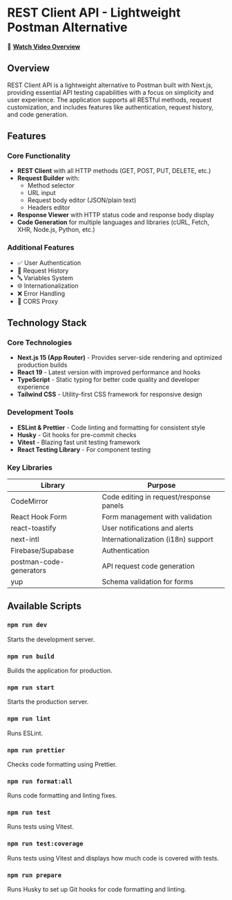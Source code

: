 # REST Client API - Lightweight Postman Alternative

🎥 **[Watch Video Overview](https://youtu.be/MpTxGgT-fQI)**

## Overview

REST Client API is a lightweight alternative to Postman built with Next.js, providing essential API testing capabilities with a focus on simplicity and user experience. The application supports all RESTful methods, request customization, and includes features like authentication, request history, and code generation.

## Features

### Core Functionality

- **REST Client** with all HTTP methods (GET, POST, PUT, DELETE, etc.)
- **Request Builder** with:
  - Method selector
  - URL input
  - Request body editor (JSON/plain text)
  - Headers editor
- **Response Viewer** with HTTP status code and response body display
- **Code Generation** for multiple languages and libraries (cURL, Fetch, XHR, Node.js, Python, etc.)

### Additional Features

- ✅ User Authentication
- 📜 Request History
- 🔤 Variables System
- 🌐 Internationalization
- ❌ Error Handling
- 🔄 CORS Proxy

## Technology Stack

### Core Technologies

- **Next.js 15 (App Router)** - Provides server-side rendering and optimized production builds
- **React 19** - Latest version with improved performance and hooks
- **TypeScript** - Static typing for better code quality and developer experience
- **Tailwind CSS** - Utility-first CSS framework for responsive design

### Development Tools

- **ESLint & Prettier** - Code linting and formatting for consistent style
- **Husky** - Git hooks for pre-commit checks
- **Vitest** - Blazing fast unit testing framework
- **React Testing Library** - For component testing

### Key Libraries

| Library                 | Purpose                                 |
| ----------------------- | --------------------------------------- |
| CodeMirror              | Code editing in request/response panels |
| React Hook Form         | Form management with validation         |
| react-toastify          | User notifications and alerts           |
| next-intl               | Internationalization (i18n) support     |
| Firebase/Supabase       | Authentication                          |
| postman-code-generators | API request code generation             |
| yup                     | Schema validation for forms             |

## Available Scripts

### `npm run dev`

Starts the development server.

### `npm run build`

Builds the application for production.

### `npm run start`

Starts the production server.

### `npm run lint`

Runs ESLint.

### `npm run prettier`

Checks code formatting using Prettier.

### `npm run format:all`

Runs code formatting and linting fixes.

### `npm run test`

Runs tests using Vitest.

### `npm run test:coverage`

Runs tests using Vitest and displays how much code is covered with tests.

### `npm run prepare`

Runs Husky to set up Git hooks for code formatting and linting.
